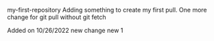 my-first-repository
Adding something to create my first pull.
One more change for git pull without git fetch

Added on 10/26/2022
new change
new 1 